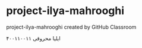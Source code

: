# project-ilya-mahrooghi
project-ilya-mahrooghi created by GitHub Classroom

ایلیا محروقی
۴۰۰۱۱۰۰۱۱

